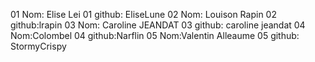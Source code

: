 01 Nom: Elise Lei
01 github: EliseLune
02 Nom: Louison Rapin
02 github:lrapin
03 Nom: Caroline JEANDAT
03 github: caroline jeandat
04 Nom:Colombel
04 github:Narflin
05 Nom:Valentin Alleaume
05 github: StormyCrispy
